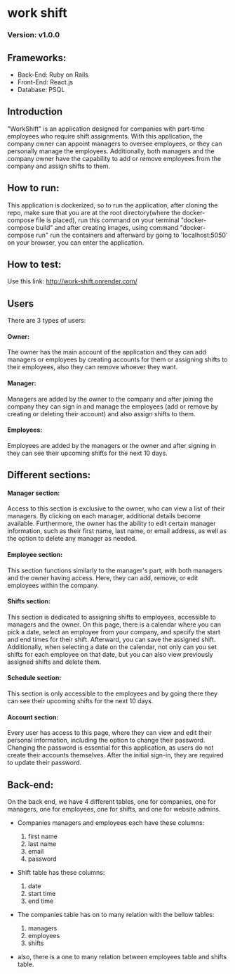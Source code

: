 # work shift
### Version: v1.0.0
## Frameworks: 
- Back-End: Ruby on Rails
- Front-End: React.js
- Database: PSQL

## Introduction
"WorkShift" is an application designed for companies with part-time employees who require shift assignments. With this application, the company owner can appoint managers to oversee employees, or they can personally manage the employees. Additionally, both managers and the company owner have the capability to add or remove employees from the company and assign shifts to them.

## How to run:
This application is dockerized, so to run the application, after cloning the repo, make sure that you are at the root directory(where the docker-compose file is placed), run this command on your terminal "docker-compose build" and after creating images, using command "docker-compose run" run the containers and afterward by going to 'localhost:5050' on your browser, you can enter the application.

## How to test:
Use this link: http://work-shift.onrender.com/

## Users
There are 3 types of users:

#### Owner:
The owner has the main account of the application and they can add managers or employees by creating accounts for them or assigning shifts to their employees, also they can remove whoever they want.

#### Manager:
Managers are added by the owner to the company and after joining the company they can sign in and manage the employees (add or remove by creating or deleting their account) and also assign shifts to them.

#### Employees:
Employees are added by the managers or the owner and after signing in they can see their upcoming shifts for the next 10 days.


## Different sections:

#### Manager section:
Access to this section is exclusive to the owner, who can view a list of their managers. By clicking on each manager, additional details become available. Furthermore, the owner has the ability to edit certain manager information, such as their first name, last name, or email address, as well as the option to delete any manager as needed.

#### Employee section:
This section functions similarly to the manager's part, with both managers and the owner having access. Here, they can add, remove, or edit employees within the company.

#### Shifts section:
This section is dedicated to assigning shifts to employees, accessible to managers and the owner. On this page, there is a calendar where you can pick a date, select an employee from your company, and specify the start and end times for their shift. Afterward, you can save the assigned shift.
    Additionally, when selecting a date on the calendar, not only can you set shifts for each employee on that date, but you can also view previously assigned shifts and delete them.

#### Schedule section:
This section is only accessible to the employees and by going there they can see their upcoming shifts for the next 10 days.

#### Account section:
Every user has access to this page, where they can view and edit their personal information, including the option to change their password. Changing the password is essential for this application, as users do not create their accounts themselves. After the initial sign-in, they are required to update their password.

 ## Back-end:
 On the back end, we have 4 different tables, one for companies, one for managers, one for employees, one for shifts, and one for website admins.
- Companies managers and employees each have these columns:
    1) first name
    2) last name
    3) email
    4) password

- Shift table has these columns:
    1) date
    2) start time
    3) end time

- The companies table has on to many relation with the bellow tables:
    1) managers
    2) employees
    3) shifts

- also, there is a one to many relation between employees table and shifts table.
